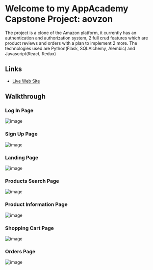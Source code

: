 # Welcome to my AppAcademy Capstone Project: aovzon

The project is a clone of the Amazon platform, it currently has an authentication and authorization system, 2 full crud features which are product reviews and orders with a plan to implement 2 more.
The technologies used are Python(Flask, SQLAlchemy, Alembic) and Javascript(React, Redux)

## Links
- [Live Web Site](https://python-project-starter.onrender.com/)

## Walkthrough

### Log In Page

![image](https://user-images.githubusercontent.com/94940188/224867514-1b77f974-b674-44e2-8d64-85e912d15306.png)



### Sign Up Page

![image](https://user-images.githubusercontent.com/94940188/224867662-ac78f851-d489-4fc3-a5a2-bc67f7b60cfe.png)



### Landing Page

![image](https://user-images.githubusercontent.com/94940188/224867819-fee29773-fbe8-4dd4-b05d-f270e942efe8.png)



### Products Search Page

![image](https://user-images.githubusercontent.com/94940188/224868179-5135bf8d-fc07-4386-ac8d-74cac7d1c3e7.png)



### Product Information Page

![image](https://user-images.githubusercontent.com/94940188/224867945-f0bad638-1b7d-42dd-94f0-d7e13491fb55.png)



### Shopping Cart Page

![image](https://user-images.githubusercontent.com/94940188/224868022-f7146a59-ed20-47d3-9e86-cdfe53fd324f.png)



### Orders Page

![image](https://user-images.githubusercontent.com/94940188/224868086-48fd23e2-07a8-489f-a3a6-e2cb8a93fd0f.png)
